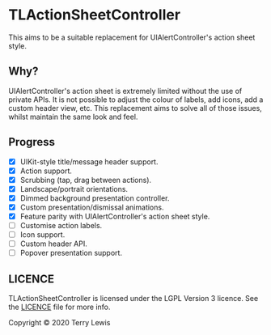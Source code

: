 # TLActionSheetController

This aims to be a suitable replacement for UIAlertController's action sheet style.

## Why?

UIAlertController's action sheet is extremely limited without the use of private APIs.
It is not possible to adjust the colour of labels, add icons, add a custom header view, etc.
This replacement aims to solve all of those issues, whilst maintain the same look and feel.

## Progress
- [x] UIKit-style title/message header support.
- [x] Action support.
- [x] Scrubbing (tap, drag between actions).
- [x] Landscape/portrait orientations.
- [x] Dimmed background presentation controller.
- [x] Custom presentation/dismissal animations.
- [x] Feature parity with UIAlertController's action sheet style.
- [ ] Customise action labels.
- [ ] Icon support.
- [ ] Custom header API.
- [ ] Popover presentation support.

## LICENCE
TLActionSheetController is licensed under the LGPL Version 3 licence. See the [LICENCE](LICENCE) file for more info.

Copyright © 2020 Terry Lewis
